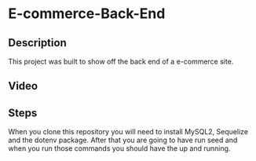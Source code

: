 # E-commerce-Back-End

## Description
This project was built to show off the back end of a e-commerce site. 

## Video



## Steps
When you clone this repository you will need to install MySQL2, Sequelize and the dotenv package. After that you are going to have run seed and when you run those commands you should have the up and running.